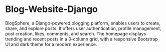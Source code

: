 # Blog-Website-Django
BlogSphere, a Django-powered blogging platform, enables users to create, share, and explore posts. It offers user authentication, profile management, post creation, likes, comments, and search. The homepage displays trending and recent posts in a 3-column grid, with a responsive Bootstrap UI and dark theme for a modern experience.
